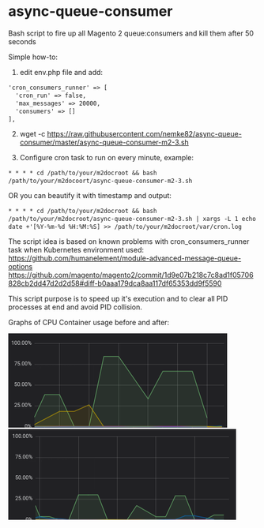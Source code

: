 # async-queue-consumer
Bash script to fire up all Magento 2 queue:consumers and kill them after 50 seconds

Simple how-to:
1) edit env.php file and add:

```
'cron_consumers_runner' => [
  'cron_run' => false,
  'max_messages' => 20000,
  'consumers' => []
],
```

2) wget -c https://raw.githubusercontent.com/nemke82/async-queue-consumer/master/async-queue-consumer-m2-3.sh

3) Configure cron task to run on every minute, example:
```
* * * * cd /path/to/your/m2docroot && bash /path/to/your/m2docoort/async-queue-consumer-m2-3.sh
```

OR you can beautify it with timestamp and output:
```
* * * * cd /path/to/your/m2docroot && bash /path/to/your/m2docroot/async-queue-consumer-m2-3.sh | xargs -L 1 echo date +'[%Y-%m-%d %H:%M:%S] >> /path/to/your/m2docroot/var/cron.log
```

The script idea is based on known problems with cron_consumers_runner task when Kubernetes environment used:
https://github.com/humanelement/module-advanced-message-queue-options
https://github.com/magento/magento2/commit/1d9e07b218c7c8ad1f05706828cb2dd47d2d2d58#diff-b0aaa179dca8aa117df65353dd9f5590

This script purpose is to speed up it's execution and to clear all PID processes at end and avoid PID collision.

Graphs of CPU Container usage before and after:

![Before](/before.png)
![After](/after.png)
